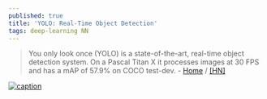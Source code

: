 ```yaml
---
published: true
title: 'YOLO: Real-Time Object Detection'
tags: deep-learning NN
---
```

> You only look once (YOLO) is a state-of-the-art, real-time object detection system. On a Pascal Titan X it processes images at 30 FPS and has a mAP of 57.9% on COCO test-dev. - [Home](https://pjreddie.com/darknet/yolo/) / [\[HN\]](https://news.ycombinator.com/item?id=19557169)

[![caption](https://img.youtube.com/vi/yQwfDxBMtXg/0.jpg)](https://www.youtube.com/watch?v=yQwfDxBMtXg)